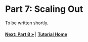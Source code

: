 # Part 7: Scaling Out

To be written shortly.

#### [Next: Part 8 &raquo;](./Part08.md) | [Tutorial Home](./README.md)

